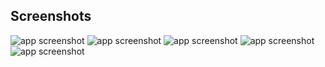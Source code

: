 
## Screenshots

![app screenshot](./assets//screenshots/WhatsApp%20Image%202023-11-13%20at%2020.37.58%20(1).jpeg)
![app screenshot](./assets//screenshots/WhatsApp%20Image%202023-11-13%20at%2020.37.58.jpeg)
![app screenshot](./assets//screenshots/WhatsApp%20Image%202023-11-13%20at%2020.38.00%20(1).jpeg)
![app screenshot](./assets//screenshots/WhatsApp%20Image%202023-11-13%20at%2020.38.00%20(2).jpeg)
![app screenshot](./assets//screenshots/WhatsApp%20Image%202023-11-13%20at%2020.38.00.jpeg)